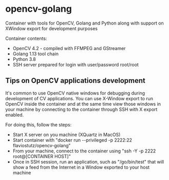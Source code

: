 # opencv-golang
Container with tools for OpenCV, Golang and Python along with support on XWindow export for development purposes

Container contents:
  * OpenCV 4.2 - compiled with FFMPEG and GStreamer
  * Golang 1.13 tool chain
  * Python 3.8
  * SSH server prepared for login with user/password root/root

## Tips on OpenCV applications development

It's common to use OpenCV native windows for debugging during development of CV applications. You can use X-Window export to run OpenCV inside the container and at the same time view those windows in your machine by connecting to the container through SSH with X export enabled.

For doing this, follow the steps:
  * Start X server on you machine (XQuartz in MacOS)
  * Start container with "docker run --privileged -p 2222:22 flaviostutz/opencv-golang"
  * From your machine, connect to the container using "ssh -Y -p 2222 root@[CONTAINER HOST]"
  * Once in SSH session, run an application, such as "/go/bin/test" that will show a feed from the Internet in a Window exported to your host machine

